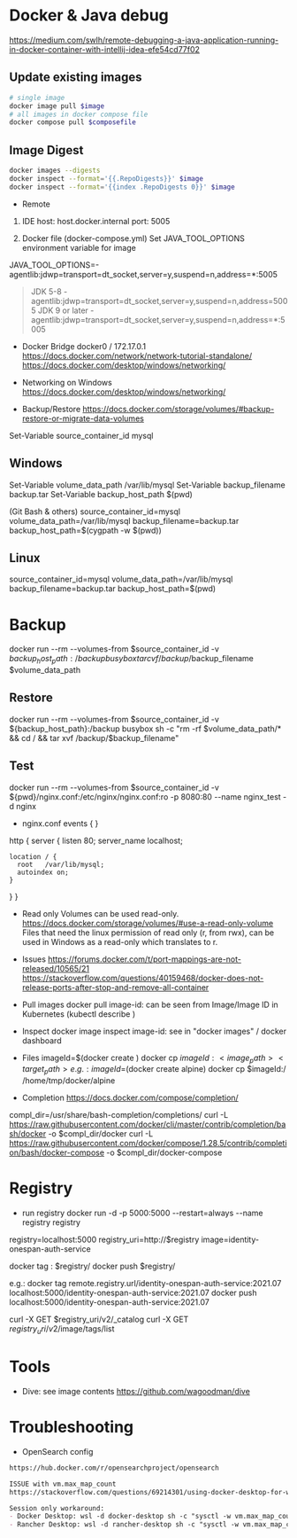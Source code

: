 # Docker & Java debug
https://medium.com/swlh/remote-debugging-a-java-application-running-in-docker-container-with-intellij-idea-efe54cd77f02

## Update existing images
~~~bash
# single image
docker image pull $image
# all images in docker compose file
docker compose pull $composefile
~~~

## Image Digest
~~~bash
docker images --digests
docker inspect --format='{{.RepoDigests}}' $image
docker inspect --format='{{index .RepoDigests 0}}' $image
~~~


- Remote
1) IDE
host: host.docker.internal
port: 5005

2) Docker file (docker-compose.yml)
Set JAVA_TOOL_OPTIONS environment variable for image

JAVA_TOOL_OPTIONS=-agentlib:jdwp=transport=dt_socket,server=y,suspend=n,address=*:5005
> JDK 5-8
-agentlib:jdwp=transport=dt_socket,server=y,suspend=n,address=5005
> JDK 9 or later
-agentlib:jdwp=transport=dt_socket,server=y,suspend=n,address=*:5005

- Docker Bridge
docker0 / 172.17.0.1
https://docs.docker.com/network/network-tutorial-standalone/
https://docs.docker.com/desktop/windows/networking/

- Networking on Windows
https://docs.docker.com/desktop/windows/networking/

- Backup/Restore
https://docs.docker.com/storage/volumes/#backup-restore-or-migrate-data-volumes

Set-Variable source_container_id mysql
## Windows
Set-Variable volume_data_path /var/lib/mysql
Set-Variable backup_filename backup.tar
Set-Variable backup_host_path $(pwd)

(Git Bash & others)
source_container_id=mysql
volume_data_path=/var/lib/mysql
backup_filename=backup.tar
backup_host_path=$(cygpath -w $(pwd))

## Linux
source_container_id=mysql
volume_data_path=/var/lib/mysql
backup_filename=backup.tar
backup_host_path=$(pwd)

# Backup
docker run --rm --volumes-from $source_container_id -v ${backup_host_path}:/backup busybox tar cvf /backup/$backup_filename $volume_data_path

## Restore
docker run --rm --volumes-from $source_container_id -v ${backup_host_path}:/backup busybox sh -c "rm -rf $volume_data_path/* && cd / && tar xvf /backup/$backup_filename"

## Test
docker run --rm --volumes-from $source_container_id -v ${pwd}/nginx.conf:/etc/nginx/nginx.conf:ro -p 8080:80 --name nginx_test -d nginx

- nginx.conf
events {
}

http {
  server {
    listen     80;
    server_name  localhost;

    location / {
      root   /var/lib/mysql;
      autoindex on;
    }
  }
}


- Read only
Volumes can be used read-only.
https://docs.docker.com/storage/volumes/#use-a-read-only-volume
Files that need the linux permission of read only (r, from rwx), can be used in Windows as a read-only which translates to r.

- Issues
https://forums.docker.com/t/port-mappings-are-not-released/10565/21
https://stackoverflow.com/questions/40159468/docker-does-not-release-ports-after-stop-and-remove-all-container

- Pull images
docker pull <image-id>
image-id: can be seen from Image/Image ID in Kubernetes (kubectl describe <pod>)

- Inspect
docker image inspect <image-id>
image-id: see in "docker images" / docker dashboard

- Files
imageId=$(docker create <image>)
docker cp $imageId:<image_path> <target_path>
e.g.:
imageId=$(docker create alpine)
docker cp $imageId:/ /home/tmp/docker/alpine

- Completion
https://docs.docker.com/compose/completion/

compl_dir=/usr/share/bash-completion/completions/
curl -L https://raw.githubusercontent.com/docker/cli/master/contrib/completion/bash/docker -o $compl_dir/docker
curl -L https://raw.githubusercontent.com/docker/compose/1.28.5/contrib/completion/bash/docker-compose -o $compl_dir/docker-compose


# Registry
- run registry
docker run -d -p 5000:5000 --restart=always --name registry registry

registry=localhost:5000
registry_uri=http://$registry
image=identity-onespan-auth-service

docker tag <local-image-repository>:<local-image-tag> $registry/<local-image-name>
docker push $registry/<local-image-name>

e.g.:
docker tag remote.registry.url/identity-onespan-auth-service:2021.07 localhost:5000/identity-onespan-auth-service:2021.07
docker push localhost:5000/identity-onespan-auth-service:2021.07

curl -X GET $registry_uri/v2/_catalog
curl -X GET $registry_uri/v2/$image/tags/list


# Tools
- Dive: see image contents
 https://github.com/wagoodman/dive


# Troubleshooting
- OpenSearch config
~~~md
https://hub.docker.com/r/opensearchproject/opensearch

ISSUE with vm.max_map_count
https://stackoverflow.com/questions/69214301/using-docker-desktop-for-windows-how-can-sysctl-parameters-be-configured-to-sur

Session only workaround:
- Docker Desktop: wsl -d docker-desktop sh -c "sysctl -w vm.max_map_count=262144"
- Rancher Desktop: wsl -d rancher-desktop sh -c "sysctl -w vm.max_map_count=262144"
~~~